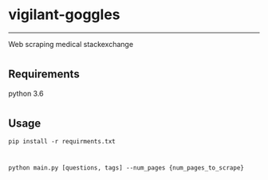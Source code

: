 # vigilant-goggles
----------------------
Web scraping medical stackexchange
#
## Requirements
python 3.6
#
## Usage
`pip install -r requirments.txt`
#
`python main.py [questions, tags] --num_pages {num_pages_to_scrape}`
#

